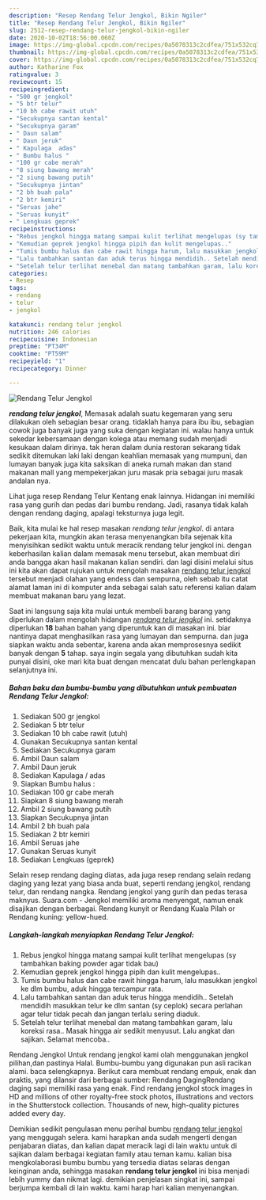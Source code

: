 ```yaml
---
description: "Resep Rendang Telur Jengkol, Bikin Ngiler"
title: "Resep Rendang Telur Jengkol, Bikin Ngiler"
slug: 2512-resep-rendang-telur-jengkol-bikin-ngiler
date: 2020-10-02T18:56:00.060Z
image: https://img-global.cpcdn.com/recipes/0a5078313c2cdfea/751x532cq70/rendang-telur-jengkol-foto-resep-utama.jpg
thumbnail: https://img-global.cpcdn.com/recipes/0a5078313c2cdfea/751x532cq70/rendang-telur-jengkol-foto-resep-utama.jpg
cover: https://img-global.cpcdn.com/recipes/0a5078313c2cdfea/751x532cq70/rendang-telur-jengkol-foto-resep-utama.jpg
author: Katharine Fox
ratingvalue: 3
reviewcount: 15
recipeingredient:
- "500 gr jengkol"
- "5 btr telur"
- "10 bh cabe rawit utuh"
- "Secukupnya santan kental"
- "Secukupnya garam"
- " Daun salam"
- " Daun jeruk"
- " Kapulaga  adas"
- " Bumbu halus "
- "100 gr cabe merah"
- "8 siung bawang merah"
- "2 siung bawang putih"
- "Secukupnya jintan"
- "2 bh buah pala"
- "2 btr kemiri"
- "Seruas jahe"
- "Seruas kunyit"
- " Lengkuas geprek"
recipeinstructions:
- "Rebus jengkol hingga matang sampai kulit terlihat mengelupas (sy tambahkan baking powder agar tidak bau)"
- "Kemudian geprek jengkol hingga pipih dan kulit mengelupas.."
- "Tumis bumbu halus dan cabe rawit hingga harum, lalu masukkan jengkol ke dlm bumbu, aduk hingga tercampur rata."
- "Lalu tambahkan santan dan aduk terus hingga mendidih.. Setelah mendidih masukkan telur ke dlm santan (sy ceplok) secara perlahan agar telur tidak pecah dan jangan terlalu sering diaduk."
- "Setelah telur terlihat menebal dan matang tambahkan garam, lalu koreksi rasa.. Masak hingga air sedikit menyusut. Lalu angkat dan sajikan. Selamat mencoba.."
categories:
- Resep
tags:
- rendang
- telur
- jengkol

katakunci: rendang telur jengkol 
nutrition: 246 calories
recipecuisine: Indonesian
preptime: "PT34M"
cooktime: "PT59M"
recipeyield: "1"
recipecategory: Dinner

---
```



![Rendang Telur Jengkol](https://img-global.cpcdn.com/recipes/0a5078313c2cdfea/751x532cq70/rendang-telur-jengkol-foto-resep-utama.jpg)

<b><i>rendang telur jengkol</i></b>, Memasak adalah suatu kegemaran yang seru dilakukan oleh sebagian besar orang. tidaklah hanya para ibu ibu, sebagian cowok juga banyak juga yang suka dengan kegiatan ini. walau hanya untuk sekedar kebersamaan dengan kolega atau memang sudah menjadi kesukaan dalam dirinya. tak heran dalam dunia restoran sekarang tidak sedikit ditemukan laki laki dengan keahlian memasak yang mumpuni, dan lumayan banyak juga kita saksikan di aneka rumah makan dan stand makanan mall yang mempekerjakan juru masak pria sebagai juru masak andalan nya.

Lihat juga resep Rendang Telur Kentang enak lainnya. Hidangan ini memiliki rasa yang gurih dan pedas dari bumbu rendang. Jadi, rasanya tidak kalah dengan rendang daging, apalagi teksturnya juga legit.

Baik, kita mulai ke hal resep masakan <i>rendang telur jengkol</i>. di antara pekerjaan kita, mungkin akan terasa menyenangkan bila sejenak kita menyisihkan sedikit waktu untuk meracik rendang telur jengkol ini. dengan keberhasilan kalian dalam memasak menu tersebut, akan membuat diri anda bangga akan hasil makanan kalian sendiri. dan lagi disini melalui situs ini kita akan dapat rujukan untuk mengolah masakan <u>rendang telur jengkol</u> tersebut menjadi olahan yang endess dan sempurna, oleh sebab itu catat alamat laman ini di komputer anda sebagai salah satu referensi kalian dalam membuat makanan baru yang lezat.


Saat ini langsung saja kita mulai untuk membeli barang barang yang diperlukan dalam mengolah hidangan <u><i>rendang telur jengkol</i></u> ini. setidaknya diperlukan <b>18</b> bahan bahan yang diperuntuk kan di masakan ini. biar nantinya dapat menghasilkan rasa yang lumayan dan sempurna. dan juga siapkan waktu anda sebentar, karena anda akan memprosesnya sedikit banyak dengan <b>5</b> tahap. saya ingin segala yang dibutuhkan sudah kita punyai disini, oke mari kita buat dengan mencatat dulu bahan perlengkapan selanjutnya ini.

<!--inarticleads1-->

##### Bahan baku dan bumbu-bumbu yang dibutuhkan untuk pembuatan Rendang Telur Jengkol:

1. Sediakan 500 gr jengkol
1. Sediakan 5 btr telur
1. Sediakan 10 bh cabe rawit (utuh)
1. Gunakan Secukupnya santan kental
1. Sediakan Secukupnya garam
1. Ambil  Daun salam
1. Ambil  Daun jeruk
1. Sediakan  Kapulaga / adas
1. Siapkan  Bumbu halus :
1. Sediakan 100 gr cabe merah
1. Siapkan 8 siung bawang merah
1. Ambil 2 siung bawang putih
1. Siapkan Secukupnya jintan
1. Ambil 2 bh buah pala
1. Sediakan 2 btr kemiri
1. Ambil Seruas jahe
1. Gunakan Seruas kunyit
1. Sediakan  Lengkuas (geprek)


Selain resep rendang daging diatas, ada juga resep rendang selain redang daging yang lezat yang biasa anda buat, seperti rendang jengkol, rendang telur, dan rendang nangka. Rendang jengkol yang gurih dan pedas terasa maknyus. Suara.com - Jengkol memiliki aroma menyengat, namun enak disajikan dengan berbagai. Rendang kunyit or Rendang Kuala Pilah or Rendang kuning: yellow-hued. 

<!--inarticleads2-->

##### Langkah-langkah menyiapkan Rendang Telur Jengkol:

1. Rebus jengkol hingga matang sampai kulit terlihat mengelupas (sy tambahkan baking powder agar tidak bau)
1. Kemudian geprek jengkol hingga pipih dan kulit mengelupas..
1. Tumis bumbu halus dan cabe rawit hingga harum, lalu masukkan jengkol ke dlm bumbu, aduk hingga tercampur rata.
1. Lalu tambahkan santan dan aduk terus hingga mendidih.. Setelah mendidih masukkan telur ke dlm santan (sy ceplok) secara perlahan agar telur tidak pecah dan jangan terlalu sering diaduk.
1. Setelah telur terlihat menebal dan matang tambahkan garam, lalu koreksi rasa.. Masak hingga air sedikit menyusut. Lalu angkat dan sajikan. Selamat mencoba..


Rendang Jengkol Untuk rendang jengkol kami olah menggunakan jengkol pilihan,dan pastinya Halal. Bumbu-bumbu yang digunakan pun asli racikan alami. baca selengkapnya. Berikut cara membuat rendang empuk, enak dan praktis, yang dilansir dari berbagai sumber: Rendang DagingRendang daging sapi memiliki rasa yang enak. Find rendang jengkol stock images in HD and millions of other royalty-free stock photos, illustrations and vectors in the Shutterstock collection. Thousands of new, high-quality pictures added every day. 

Demikian sedikit pengulasan menu perihal bumbu <u>rendang telur jengkol</u> yang menggugah selera. kami harapkan anda sudah mengerti dengan penjabaran diatas, dan kalian dapat meracik lagi di lain waktu untuk di sajikan dalam berbagai kegiatan family atau teman kamu. kalian bisa mengkolaborasi bumbu bumbu yang tersedia diatas selaras dengan keinginan anda, sehingga masakan <b>rendang telur jengkol</b> ini bisa menjadi lebih yummy dan nikmat lagi. demikian penjelasan singkat ini, sampai berjumpa kembali di lain waktu. kami harap hari kalian menyenangkan.
